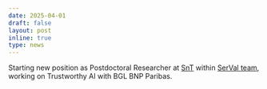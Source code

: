 ```yaml
---
date: 2025-04-01
draft: false
layout: post
inline: true
type: news
---
```


Starting new position as Postdoctoral Researcher at [SnT](https://www.uni.lu/snt-en/) within [SerVal team](https://www.uni.lu/snt-en/research-groups/SerVal/), working on Trustworthy AI with BGL BNP Paribas.
